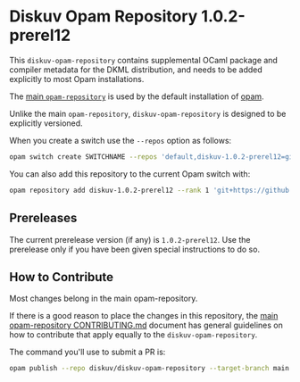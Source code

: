 # Diskuv Opam Repository 1.0.2-prerel12

This `diskuv-opam-repository` contains supplemental OCaml package and compiler
metadata for the DKML distribution, and needs to be added explicitly to most
Opam installations.

The [main `opam-repository`](https://github.com/ocaml/opam-repository)
is used by the default installation of [opam](https://opam.ocaml.org/).

Unlike the main `opam-repository`, `diskuv-opam-repository` is designed to
be explicitly versioned.

When you create a switch use the `--repos` option as follows:

```bash
opam switch create SWITCHNAME --repos 'default,diskuv-1.0.2-prerel12=git+https://github.com/diskuv/diskuv-opam-repository.git#v1.0.2-prerel12' 4.12.1
```

You can also add this repository to the current Opam switch with:

```bash
opam repository add diskuv-1.0.2-prerel12 --rank 1 'git+https://github.com/diskuv/diskuv-opam-repository.git#v1.0.2-prerel12'
```

## Prereleases

The current prerelease version (if any) is `1.0.2-prerel12`. Use the prerelease only if you have been given
special instructions to do so.

## How to Contribute

Most changes belong in the main opam-repository.

If there is a good reason to place the changes in this repository, the
[main opam-repository CONTRIBUTING.md](https://github.com/ocaml/opam-repository/blob/master/CONTRIBUTING.md)
document has general guidelines on how to contribute that apply equally to
the `diskuv-opam-repository`.

The command you'll use to submit a PR is:

```bash
opam publish --repo diskuv/diskuv-opam-repository --target-branch main
```
